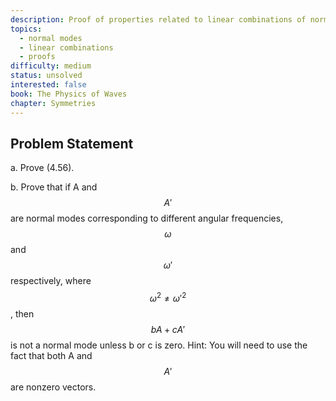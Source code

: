 ```yaml
---
description: Proof of properties related to linear combinations of normal modes
topics:
  - normal modes
  - linear combinations
  - proofs
difficulty: medium
status: unsolved
interested: false
book: The Physics of Waves
chapter: Symmetries
---
```


## Problem Statement
a. Prove (4.56).

b. Prove that if A and $$A'$$ are normal modes corresponding to different angular frequencies, $$\omega$$ and $$\omega'$$ respectively, where $$\omega^2 \neq \omega'^2$$, then $$bA + cA'$$ is not a normal mode unless b or c is zero. Hint: You will need to use the fact that both A and $$A'$$ are nonzero vectors.
